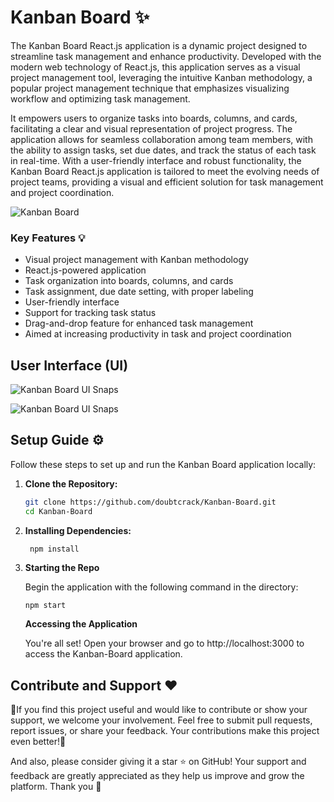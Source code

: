 # Kanban Board ✨

The Kanban Board React.js application is a dynamic project designed to streamline task management and enhance productivity. Developed with the modern web technology of React.js, this application serves as a visual project management tool, leveraging the intuitive Kanban methodology, a popular project management technique that emphasizes visualizing workflow and optimizing task management.

It empowers users to organize tasks into boards, columns, and cards, facilitating a clear and visual representation of project progress. The application allows for seamless collaboration among team members, with the ability to assign tasks, set due dates, and track the status of each task in real-time. With a user-friendly interface and robust functionality, the Kanban Board React.js application is tailored to meet the evolving needs of project teams, providing a visual and efficient solution for task management and project coordination.

![Kanban Board](https://blogger.googleusercontent.com/img/b/R29vZ2xl/AVvXsEhqA9xbhC5g5D6_iYXGgWUWMYY5qY7wygUr4m7bMCjieOCslHZRpLIAsgcyrLtPMkSOivldQcql322Z5GQX5ZH1D_sCsMCSxqo_ksKNZwRsfJMjcDLGQ1dA8YErXvE6j0SDH8nzGExFm1BJjh029cz_9qBVrHPT0bNOTEv4XH2dHi02kQ7SqT7_jnlz4uZf/w1200-h1200/26.png)

### Key Features 💡

- Visual project management with Kanban methodology
- React.js-powered application
- Task organization into boards, columns, and cards
- Task assignment, due date setting, with proper labeling
- User-friendly interface
- Support for tracking task status
- Drag-and-drop feature for enhanced task management
- Aimed at increasing productivity in task and project coordination

## User Interface (UI)

![Kanban Board UI Snaps](https://blogger.googleusercontent.com/img/a/AVvXsEiozHJuKjidUsGyk2Px4Mc3W-4olE0eFP_mXR2Z67flaL4ELTzAXA5yzgYOS7swIzZJiLYtQi9xBPpiW_htR5dmDszryl7J2GgoEi6yzASPaE1oZn51JaCRiRtPIXEsbNLBewGhH8j2NARCOkNKPPWWQm_w5A8n6o6KKHfqq4v0BArFXUHa47U_p2W9nI0e=w1200-h1200)

![Kanban Board UI Snaps](https://blogger.googleusercontent.com/img/a/AVvXsEgH0HeM8ZrgUZH7hs2KObdncangm7qo9HLIz8INd_Gnmi1pf-wuBJAe36fOoGAUmlhZizrroNzcJoZbOsEewZL01767RrcC_-Uu4k-VY3YxF7GoH6-7K6rV2EkdwbRXUS2No6U7vlNUUdcWobNuMHFGsTPBR5BV6gJ0vCSnRyipnqGe7TT9UhhtrEF0yC9o=w1200-h1200)

## Setup Guide ⚙️

Follow these steps to set up and run the Kanban Board application locally:

1. **Clone the Repository:**

   ```bash
   git clone https://github.com/doubtcrack/Kanban-Board.git
   cd Kanban-Board
   ```

2. **Installing Dependencies:**

   ```bash
    npm install
   ```

3. **Starting the Repo**

   Begin the application with the following command in the directory:

   ```
   npm start
   ```

   **Accessing the Application**

   You're all set! Open your browser and go to http://localhost:3000 to access the Kanban-Board application.

## Contribute and Support ❤️

🌟If you find this project useful and would like to contribute or show your support, we welcome your involvement. Feel free to submit pull requests, report issues, or share your feedback. Your contributions make this project even better!🌟

And also, please consider giving it a star ⭐ on GitHub! Your support and feedback are greatly appreciated as they help us improve and grow the platform. Thank you 💖
